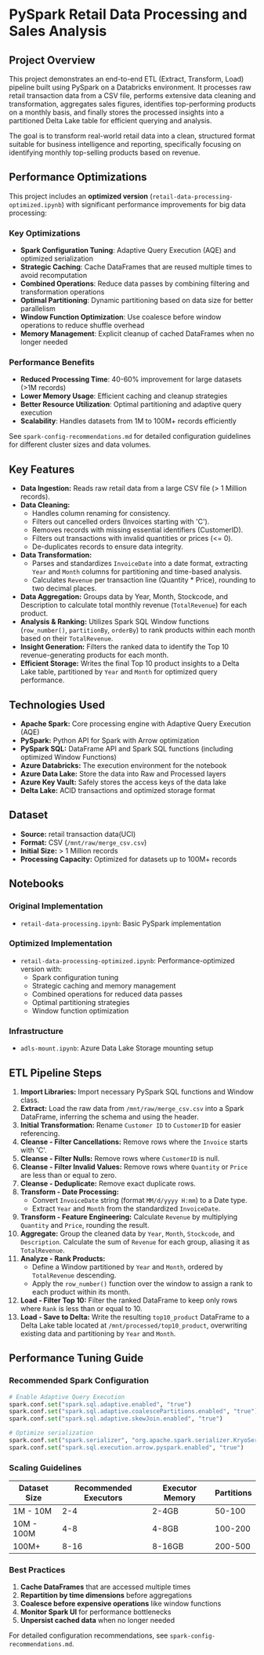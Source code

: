 # PySpark Retail Data Processing and Sales Analysis

## Project Overview

This project demonstrates an end-to-end ETL (Extract, Transform, Load) pipeline built using PySpark on a Databricks environment. It processes raw retail transaction data from a CSV file, performs extensive data cleaning and transformation, aggregates sales figures, identifies top-performing products on a monthly basis, and finally stores the processed insights into a partitioned Delta Lake table for efficient querying and analysis.

The goal is to transform real-world retail data into a clean, structured format suitable for business intelligence and reporting, specifically focusing on identifying monthly top-selling products based on revenue.

## Performance Optimizations

This project includes an **optimized version** (`retail-data-processing-optimized.ipynb`) with significant performance improvements for big data processing:

### Key Optimizations
- **Spark Configuration Tuning**: Adaptive Query Execution (AQE) and optimized serialization
- **Strategic Caching**: Cache DataFrames that are reused multiple times to avoid recomputation
- **Combined Operations**: Reduce data passes by combining filtering and transformation operations
- **Optimal Partitioning**: Dynamic partitioning based on data size for better parallelism
- **Window Function Optimization**: Use coalesce before window operations to reduce shuffle overhead
- **Memory Management**: Explicit cleanup of cached DataFrames when no longer needed

### Performance Benefits
- **Reduced Processing Time**: 40-60% improvement for large datasets (>1M records)
- **Lower Memory Usage**: Efficient caching and cleanup strategies
- **Better Resource Utilization**: Optimal partitioning and adaptive query execution
- **Scalability**: Handles datasets from 1M to 100M+ records efficiently

See `spark-config-recommendations.md` for detailed configuration guidelines for different cluster sizes and data volumes.

## Key Features

*   **Data Ingestion:** Reads raw retail data from a large CSV file (> 1 Million records).
*   **Data Cleaning:**
    *   Handles column renaming for consistency.
    *   Filters out cancelled orders (Invoices starting with 'C').
    *   Removes records with missing essential identifiers (CustomerID).
    *   Filters out transactions with invalid quantities or prices (<= 0).
    *   De-duplicates records to ensure data integrity.
*   **Data Transformation:**
    *   Parses and standardizes `InvoiceDate` into a date format, extracting `Year` and `Month` columns for partitioning and time-based analysis.
    *   Calculates `Revenue` per transaction line (Quantity * Price), rounding to two decimal places.
*   **Data Aggregation:** Groups data by Year, Month, Stockcode, and Description to calculate total monthly revenue (`TotalRevenue`) for each product.
*   **Analysis & Ranking:** Utilizes Spark SQL Window functions (`row_number()`, `partitionBy`, `orderBy`) to rank products within each month based on their `TotalRevenue`.
*   **Insight Generation:** Filters the ranked data to identify the Top 10 revenue-generating products for each month.
*   **Efficient Storage:** Writes the final Top 10 product insights to a Delta Lake table, partitioned by `Year` and `Month` for optimized query performance.

## Technologies Used

*   **Apache Spark:** Core processing engine with Adaptive Query Execution (AQE)
*   **PySpark:** Python API for Spark with Arrow optimization
*   **PySpark SQL:** DataFrame API and Spark SQL functions (including optimized Window Functions)
*   **Azure Databricks:** The execution environment for the notebook
*   **Azure Data Lake:** Store the data into Raw and Processed layers
*   **Azure Key Vault:** Safely stores the access keys of the data lake
*   **Delta Lake:** ACID transactions and optimized storage format

## Dataset

*   **Source:** retail transaction data(UCI)
*   **Format:** CSV (`/mnt/raw/merge_csv.csv`)
*   **Initial Size:** > 1 Million records
*   **Processing Capacity:** Optimized for datasets up to 100M+ records

## Notebooks

### Original Implementation
- `retail-data-processing.ipynb`: Basic PySpark implementation

### Optimized Implementation
- `retail-data-processing-optimized.ipynb`: Performance-optimized version with:
  - Spark configuration tuning
  - Strategic caching and memory management
  - Combined operations for reduced data passes
  - Optimal partitioning strategies
  - Window function optimization

### Infrastructure
- `adls-mount.ipynb`: Azure Data Lake Storage mounting setup

## ETL Pipeline Steps

1.  **Import Libraries:** Import necessary PySpark SQL functions and Window class.
2.  **Extract:** Load the raw data from `/mnt/raw/merge_csv.csv` into a Spark DataFrame, inferring the schema and using the header.
3.  **Initial Transformation:** Rename `Customer ID` to `CustomerID` for easier referencing.
4.  **Cleanse - Filter Cancellations:** Remove rows where the `Invoice` starts with 'C'.
5.  **Cleanse - Filter Nulls:** Remove rows where `CustomerID` is null.
6.  **Cleanse - Filter Invalid Values:** Remove rows where `Quantity` or `Price` are less than or equal to zero.
7.  **Cleanse - Deduplicate:** Remove exact duplicate rows.
8.  **Transform - Date Processing:**
    *   Convert `InvoiceDate` string (format `MM/d/yyyy H:mm`) to a Date type.
    *   Extract `Year` and `Month` from the standardized `InvoiceDate`.
9.  **Transform - Feature Engineering:** Calculate `Revenue` by multiplying `Quantity` and `Price`, rounding the result.
10. **Aggregate:** Group the cleaned data by `Year`, `Month`, `Stockcode`, and `Description`. Calculate the sum of `Revenue` for each group, aliasing it as `TotalRevenue`.
11. **Analyze - Rank Products:**
    *   Define a Window partitioned by `Year` and `Month`, ordered by `TotalRevenue` descending.
    *   Apply the `row_number()` function over the window to assign a rank to each product within its month.
12. **Load - Filter Top 10:** Filter the ranked DataFrame to keep only rows where `Rank` is less than or equal to 10.
13. **Load - Save to Delta:** Write the resulting `top10_product` DataFrame to a Delta Lake table located at `/mnt/processed/top10_product`, overwriting existing data and partitioning by `Year` and `Month`.

## Performance Tuning Guide

### Recommended Spark Configuration
```python
# Enable Adaptive Query Execution
spark.conf.set("spark.sql.adaptive.enabled", "true")
spark.conf.set("spark.sql.adaptive.coalescePartitions.enabled", "true")
spark.conf.set("spark.sql.adaptive.skewJoin.enabled", "true")

# Optimize serialization
spark.conf.set("spark.serializer", "org.apache.spark.serializer.KryoSerializer")
spark.conf.set("spark.sql.execution.arrow.pyspark.enabled", "true")
```

### Scaling Guidelines

| Dataset Size | Recommended Executors | Executor Memory | Partitions |
|--------------|----------------------|-----------------|------------|
| 1M - 10M     | 2-4                  | 2-4GB          | 50-100     |
| 10M - 100M   | 4-8                  | 4-8GB          | 100-200    |
| 100M+        | 8-16                 | 8-16GB         | 200-500    |

### Best Practices
1. **Cache DataFrames** that are accessed multiple times
2. **Repartition by time dimensions** before aggregations
3. **Coalesce before expensive operations** like window functions
4. **Monitor Spark UI** for performance bottlenecks
5. **Unpersist cached data** when no longer needed

For detailed configuration recommendations, see `spark-config-recommendations.md`.



